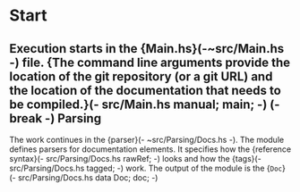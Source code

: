 # Start

Execution starts in the {Main.hs}(-~src/Main.hs -) file.
{The command line arguments provide the location of the git repository (or a git URL) and the location
of the documentation that needs to be compiled.}(- src/Main.hs manual; main; -)
(- break -)
Parsing
-------
The work continues in the {parser}(- ~src/Parsing/Docs.hs -).
The module defines parsers for documentation elements. It specifies how the
{reference syntax}(- src/Parsing/Docs.hs rawRef; -) looks and how the {tags}(- src/Parsing/Docs.hs tagged; -) work.
The output of the module is the {`Doc`}(- src/Parsing/Docs.hs data Doc; doc; -)
